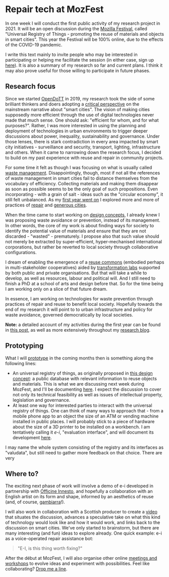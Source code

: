 # Repair tech at MozFest

In one week I will conduct the first public activity of my research project in 2021. It will be an open discussion during the [Mozilla Festival](mozillafestival.org/), called "Universal Registry of Things - promoting the reuse of materials and objects in smart cities". This year the Festival will be 100% online, due to the effects of the COVID-19 pandemic.

I write this text mainly to invite people who may be interested in participating or helping me facilitate the session (in either case, sign up [here](https://schedule.mozillafestival.org/session/LAUDWV-1)). It is also a summary of my research so far and current plans. I think it may also prove useful for those willing to participate in future phases.

## Research focus

Since we started [OpenDoTT](https://opendott.org) in 2019, my research took the side of some brilliant thinkers and doers adopting a [critical perspective](https://is.efeefe.me/opendott/city-mattering) on the mainstream narrative about "smart cities". The vision of making cities supposedly more efficient through the use of digital technologies never made that much sense. One should ask: "efficient for whom, and for what purposes?". Rather, I was more interested in using the planning and deployment of technologies in urban environments to trigger deeper discussions about power, inequality, sustainability and governance. Under those lenses, there is stark contradiction in every area impacted by smart city initiatives - surveillance and security, transport, lighting, infrastructure and others. When it came to narrowing down the research focus, I decided to build on my past experience with reuse and repair in community projects.

For some time it felt as though I was focusing on what is usually called [waste management](https://is.efeefe.me/opendott/waste-value-and-reuse). Disappointingly, though, most if not all the references of waste management in smart cities fail to distance themselves from the vocabulary of efficiency. Collecting materials and making them disappear as soon as possible seems to be the only goal of such propositions. Even incorporating - with a grain of salt - ideas such as the "circular economy", it still felt unbalanced. As my [first year went on](https://is.efeefe.me/opendott/research-progress) I explored more and more of practices of [repair](https://is.efeefe.me/opendott/on-repair) and [generous cities](https://is.efeefe.me/opendott/generous-city).

When the time came to start working on [design concepts](https://is.efeefe.me/concepts), I already knew I was proposing waste avoidance or prevention, instead of its management. In other words, the core of my work is about finding ways for society to identify the potential value of materials and ensure that they are not discarded - "wasted" - prematurely. I propose also that such value should not merely be extracted by super-efficient, hyper-mechanised international corporations, but rather be reverted to local society through collaborative configurations.

I dream of enabling the emergence of a [reuse commons](https://is.efeefe.me/concepts/reuse-commons) (embodied perhaps in multi-stakeholder cooperatives) aided by [transformation labs](https://is.efeefe.me/concepts/transformation-lab) supported by both public and private organisations. But that will take a while to develop, as well as resources, labour and political will. And I still need to finish a PhD at a school of arts and design before that. So for the time being I am working only on a slice of that future dream.

In essence, I am working on technologies for waste prevention through practices of repair and reuse to benefit local society. Hopefully towards the end of my research it will point to to urban infrastructure and policy for waste avoidance, governed democratically by local societies.

**Note:** a detailed account of my activities during the first year can be found in [this post](https://is.efeefe.me/opendott/upgrade), as well as more extensively throughout my [research blog](https://is.efeefe.me/opendott/).

## Prototyping

What I will [prototype](https://github.com/opendott-smartcities/II/tree/main/prototyping/) in the coming months then is something along the following lines:

- An universal registry of things, as originally proposed in [this design concept](https://is.efeefe.me/concepts/universal-registry-things): a public database with relevant information to reuse objects and materials. This is what we are discussing next week during MozFest, and I'll be documenting [here](https://github.com/opendott-smartcities/II/tree/main/workshops/mozfest). I expect the discussion to cover not only its technical feasibility as well as issues of intellectual property, legislation and governance.
- At least one way for interested parties to interact with the universal registry of things. One can think of many ways to approach that - from a mobile phone app to an object the size of an ATM or vending machine installed in public places. I will probably stick to a piece of hardware about the size of a 3D printer to be installed on a workbench. I am tentatively calling it _e-i_, "evaluation interface", and will document its development [here](https://github.com/opendott-smartcities/II/tree/main/prototyping/e-i).

I may name the whole system consisting of the registry and its interfaces as "valudata", but still need to gather more feedback on that choice. There are very

## Where to?

The exciting next phase of work will involve a demo of e-i developed in partnership with [Officine Innesto](https://www.officine.cc/), and hopefully a collaboration with an English artist on its form and shape, informed by an aesthetics of reuse (and, of course, [gambiarra](https://is.efeefe.me/stuff/gambiarra-repair-culture)!).

I will also work in collaboration with a Scottish producer to create a [video](https://github.com/opendott-smartcities/II/tree/main/prototyping/video) that situates the discussion, advances a speculative take on what this kind of technology would look like and how it would work, and links back to the discussion on smart cities. We've only started to brainstorm, but there are many interesting (and fun) ideas to explore already. One quick example: e-i as a voice-operated repair assistance bot:

> "E-I, is this thing worth fixing?"

After the début at MozFest, I will also organise other online [meetings and workshops](https://github.com/opendott-smartcities/II/tree/main/workshops) to evolve ideas and experiment with possibilities. Feel like collaborating? [Drop me a line](5wbi948e9@relay.firefox.com).
